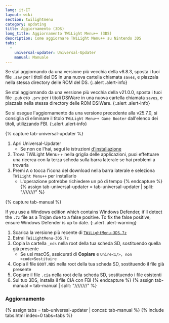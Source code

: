 ```yaml
---
lang: it-IT
layout: wiki
section: twilightmenu
category: updating
title: Aggiornamento (3DS)
long_title: Aggiornamento TWiLight Menu++ (3DS)
description: Come aggiornare TWiLight Menu++ su Nintendo 3DS
tabs:
  - 
    universal-updater: Universal-Updater
    manual: Manuale
---
```


Se stai aggiornando da una versione più vecchia della v6.8.3, sposta i tuoi file `.sav` per i titoli del DS in una nuova cartella chiamata `saves`, e piazzala nella stessa directory delle ROM del DS.
{:.alert .alert-info}

Se stai aggiornando da una versione più vecchia della v21.0.0, sposta i tuoi file `.pub` e/o `.prv` per i titoli DSiWare in una nuova cartella chiamata `saves`, e piazzala nella stessa directory delle ROM DSiWare.
{:.alert .alert-info}

Se si esegue l'aggiornamento da una versione precedente alla v25.7.0, si consiglia di eliminare il titolo `TWiLight Menu++ Game Booter` dall'elenco dei titoli, utilizzando FBI.
{:.alert .alert-info}

{% capture tab-universal-updater %}
1. Apri Universal-Updater
   - Se non ce l'hai, segui le istruzioni [d'installazione](installing-3ds)
1. Trova TWiLight Menu++ nella griglia delle applicazioni, puoi effettuare una ricerca con la terza scheda sulla barra laterale se hai problemi a trovarla
1. Premi <kbd class="face">A</kbd> o tocca l'icona del download nella barra laterale e seleziona `TWiLight Menu++` per installarlo
   - L'operazione potrebbe richiedere un pò di tempo
{% endcapture %}
{% assign tab-universal-updater = tab-universal-updater | split: "////////" %}

{% capture tab-manual %}

If you use a Windows edition which contains Windows Defender, it'll detect the `.7z` file as a Trojan due to a false positive. To fix the false positive, ensure Windows Defender is up to date.
{:.alert .alert-warning}

1. Scarica la versione più recente di [`TWiLightMenu-3DS.7z`](https://github.com/DS-Homebrew/TWiLightMenu/releases/latest/download/TWiLightMenu-3DS.7z)
1. Estrai `TWiLightMenu-3DS.7z`
1. Copia la cartella `_nds` nella root della tua scheda SD, sostituendo quella già presente
   - Se usi macOS, assicurati di **Copiare** e `Unire<1/>, non <code>Sostituire`
1. Copia il file `BOOT.NDS` nella root della tua scheda SD, sostituendo il file già presente
1. Copiare il file `.cia` nella root della scheda SD, sostituendo i file esistenti
1. Sul tuo 3DS, installa il file CIA con FBI
{% endcapture %}
{% assign tab-manual = tab-manual | split: "////////" %}

### Aggiornamento

{% assign tabs = tab-universal-updater | concat: tab-manual %}
{% include tabs.html index=0 tabs=tabs %}
